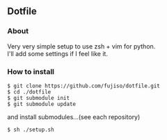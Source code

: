 ## Dotfile

### About
Very very simple setup to use zsh + vim for python.  
I'll add some settings if I feel like it.  


### How to install

    $ git clone https://github.com/fujiso/dotfile.git
    $ cd ./dotfile
    $ git submodule init
    $ git submodule update

and install submodules...(see each repository) 

    $ sh ./setup.sh
 
